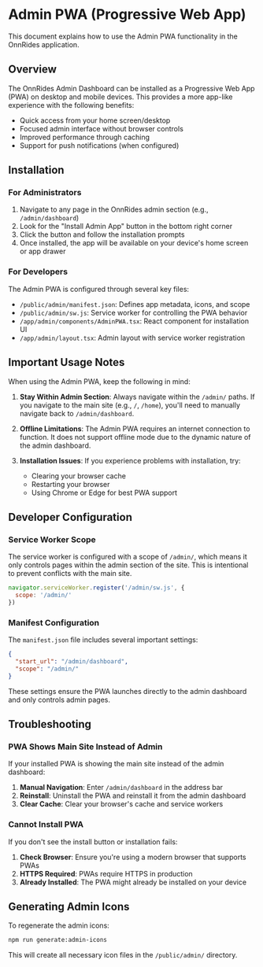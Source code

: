 # Admin PWA (Progressive Web App)

This document explains how to use the Admin PWA functionality in the OnnRides application.

## Overview

The OnnRides Admin Dashboard can be installed as a Progressive Web App (PWA) on desktop and mobile devices. This provides a more app-like experience with the following benefits:

- Quick access from your home screen/desktop
- Focused admin interface without browser controls
- Improved performance through caching
- Support for push notifications (when configured)

## Installation

### For Administrators

1. Navigate to any page in the OnnRides admin section (e.g., `/admin/dashboard`)
2. Look for the "Install Admin App" button in the bottom right corner
3. Click the button and follow the installation prompts
4. Once installed, the app will be available on your device's home screen or app drawer

### For Developers

The Admin PWA is configured through several key files:

- `/public/admin/manifest.json`: Defines app metadata, icons, and scope
- `/public/admin/sw.js`: Service worker for controlling the PWA behavior
- `/app/admin/components/AdminPWA.tsx`: React component for installation UI
- `/app/admin/layout.tsx`: Admin layout with service worker registration

## Important Usage Notes

When using the Admin PWA, keep the following in mind:

1. **Stay Within Admin Section**: Always navigate within the `/admin/` paths. If you navigate to the main site (e.g., `/`, `/home`), you'll need to manually navigate back to `/admin/dashboard`.

2. **Offline Limitations**: The Admin PWA requires an internet connection to function. It does not support offline mode due to the dynamic nature of the admin dashboard.

3. **Installation Issues**: If you experience problems with installation, try:
   - Clearing your browser cache
   - Restarting your browser
   - Using Chrome or Edge for best PWA support

## Developer Configuration

### Service Worker Scope

The service worker is configured with a scope of `/admin/`, which means it only controls pages within the admin section of the site. This is intentional to prevent conflicts with the main site.

```js
navigator.serviceWorker.register('/admin/sw.js', { 
  scope: '/admin/'
})
```

### Manifest Configuration

The `manifest.json` file includes several important settings:

```json
{
  "start_url": "/admin/dashboard",
  "scope": "/admin/"
}
```

These settings ensure the PWA launches directly to the admin dashboard and only controls admin pages.

## Troubleshooting

### PWA Shows Main Site Instead of Admin

If your installed PWA is showing the main site instead of the admin dashboard:

1. **Manual Navigation**: Enter `/admin/dashboard` in the address bar
2. **Reinstall**: Uninstall the PWA and reinstall it from the admin dashboard
3. **Clear Cache**: Clear your browser's cache and service workers

### Cannot Install PWA

If you don't see the install button or installation fails:

1. **Check Browser**: Ensure you're using a modern browser that supports PWAs
2. **HTTPS Required**: PWAs require HTTPS in production
3. **Already Installed**: The PWA might already be installed on your device

## Generating Admin Icons

To regenerate the admin icons:

```bash
npm run generate:admin-icons
```

This will create all necessary icon files in the `/public/admin/` directory. 